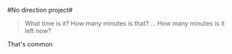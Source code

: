 #No direction project#
>What time is it?
>How many minutes is that? 
...
>How many minutes is it left now? 

That's common